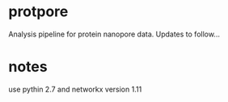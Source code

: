 # protpore
Analysis pipeline for protein nanopore data. Updates to follow...

# notes
use pythin 2.7 and networkx version 1.11
